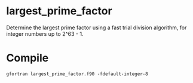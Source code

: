 # largest_prime_factor

Determine the largest prime factor using a fast trial division algorithm, for integer numbers up to 2^63 - 1.

# Compile
`gfortran largest_prime_factor.f90 -fdefault-integer-8`
